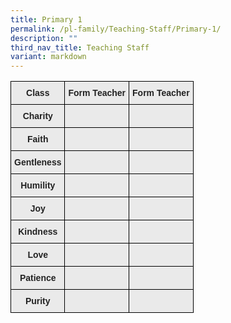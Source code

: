 ```yaml
---
title: Primary 1
permalink: /pl-family/Teaching-Staff/Primary-1/
description: ""
third_nav_title: Teaching Staff
variant: markdown
---
```

<style type="text/css">
.tg  {border-collapse:collapse;border-spacing:0;}
.tg td{border-color:black;border-style:solid;border-width:1px;font-family:Arial, sans-serif;font-size:14px;
  overflow:hidden;padding:10px 5px;word-break:normal;}
.tg th{border-color:black;border-style:solid;border-width:1px;font-family:Arial, sans-serif;font-size:14px;
  font-weight:normal;overflow:hidden;padding:10px 5px;word-break:normal;}
.tg .tg-n4qt{background-color:#EAEAEA;color:#222;font-weight:bold;text-align:center;vertical-align:top}
.tg .tg-a7kh{background-color:#EAEAEA;color:#0857AE;font-weight:bold;text-align:center;vertical-align:top}
</style>
<table class="tg">
<thead>
  <tr>
    <th class="tg-n4qt">Class</th>
    <th class="tg-n4qt">Form Teacher</th>
    <th class="tg-n4qt">Form Teacher</th>
  </tr>
</thead>
<tbody>
  <tr>
    <td class="tg-n4qt">Charity</td>
    <td class="tg-a7kh"><a href="mailto:"><span style="font-weight:600;text-decoration:none;color:#0857AE"></span></a></td>
    <td class="tg-a7kh"><a href="mailto:"><span style="font-weight:600;text-decoration:none;color:#0857AE"></span></a></td>
  </tr>
  <tr>
    <td class="tg-n4qt">Faith</td>
    <td class="tg-a7kh"><a href="mailto:"><span style="font-weight:600;text-decoration:none;color:#0857AE"></span></a></td>
    <td class="tg-a7kh"><a href="mailto:"><span style="font-weight:600;text-decoration:none;color:#0857AE"></span></a></td>
  </tr>
  <tr>
    <td class="tg-n4qt">Gentleness</td>
    <td class="tg-a7kh"><a href="mailto:"><span style="font-weight:600;text-decoration:none;color:#0857AE"></span></a></td>
    <td class="tg-a7kh"><a href="mailto:"><span style="font-weight:600;text-decoration:none;color:#0857AE"></span></a></td>
  </tr>
  <tr>
    <td class="tg-n4qt">Humility</td>
    <td class="tg-a7kh"><a href="mailto:"><span style="font-weight:600;text-decoration:none;color:#0857AE"></span></a></td>
    <td class="tg-a7kh"><a href="mailto:"><span style="font-weight:600;text-decoration:none;color:#0857AE"></span></a></td>
  </tr>
  <tr>
    <td class="tg-n4qt">Joy</td>
    <td class="tg-a7kh"><a href="mailto:"><span style="font-weight:600;text-decoration:none;color:#0857AE"></span></a></td>
    <td class="tg-a7kh"><a href="mailto:"><span style="font-weight:600;text-decoration:none;color:#0857AE"></span></a></td>
  </tr>
  <tr>
    <td class="tg-n4qt">Kindness</td>
    <td class="tg-a7kh"><a href="mailto:"><span style="font-weight:600;text-decoration:none;color:#0857AE"></span></a></td>
    <td class="tg-a7kh"><a href="mailto:"><span style="font-weight:600;text-decoration:none;color:#0857AE"></span></a></td>
  </tr>
  <tr>
    <td class="tg-n4qt">Love</td>
    <td class="tg-a7kh"><a href="mailto:"><span style="font-weight:600;text-decoration:none;color:#0857AE"></span></a></td>
    <td class="tg-a7kh"><a href="mailto:"><span style="font-weight:600;text-decoration:none;color:#0857AE"></span></a></td>
  </tr>
  <tr>
    <td class="tg-n4qt">Patience</td>
    <td class="tg-a7kh"><a href="mailto:"><span style="font-weight:600;text-decoration:none;color:#0857AE"></span></a></td>
    <td class="tg-a7kh"><a href="mailto:"><span style="font-weight:600;text-decoration:none;color:#0857AE"></span></a></td>
  </tr>
  <tr>
    <td class="tg-n4qt">Purity</td>
    <td class="tg-a7kh"><a href="mailto:"><span style="font-weight:600;text-decoration:none;color:#0857AE"></span></a></td>
    <td class="tg-a7kh"><a href="mailto:"><span style="font-weight:600;text-decoration:none;color:#0857AE"> </span></a></td>
  </tr>
</tbody>
</table>